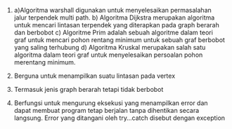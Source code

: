 1.	a)Algoritma warshall digunakan untuk menyelesaikan permasalahan jalur terpendek multi path.
b) Algoritma Dijkstra merupakan algoritma untuk mencari lintasan terpendek yang diterapkan pada graph berarah dan berbobot
c) Algoritme Prim adalah sebuah algoritme dalam teori graf untuk mencari pohon rentang minimum untuk sebuah graf berbobot yang saling terhubung
d) Algoritma Kruskal merupakan salah satu algoritma dalam teori graf untuk menyelesaikan persoalan pohon merentang minimum.

3.	Berguna untuk  menampilkan suatu lintasan pada vertex
4.	Termasuk jenis graph berarah tetapi tidak berbobot
5.	Berfungsi untuk mengurung eksekusi yang menampilkan error dan dapat membuat program tetap berjalan tanpa dihentikan secara langsung. Error yang ditangani oleh try…catch disebut dengan exception